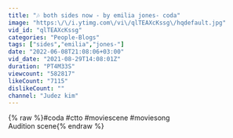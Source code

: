 ```yaml
---
title: "🎶 both sides now - by emilia jones- coda"
image: "https:\/\/i.ytimg.com\/vi\/qlTEAXcKssg\/hqdefault.jpg"
vid_id: "qlTEAXcKssg"
categories: "People-Blogs"
tags: ["sides","emilia","jones-"]
date: "2022-06-08T21:08:06+03:00"
vid_date: "2021-08-29T14:08:01Z"
duration: "PT4M33S"
viewcount: "582817"
likeCount: "7115"
dislikeCount: ""
channel: "Judez kim"
---
```

{% raw %}#coda #ctto #moviescene #moviesong<br />Audition scene{% endraw %}
